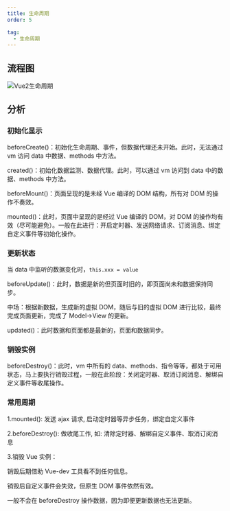 ```yaml
---
title: 生命周期
order: 5

tag:
  - 生命周期
---
```


## 流程图

![Vue2生命周期](https://misaka10032.oss-cn-chengdu.aliyuncs.com/Vue/image-20211020112435819.png)

## 分析

### 初始化显示

beforeCreate()：初始化生命周期、事件，但数据代理还未开始。此时，无法通过 vm 访问 data 中数据、methods 中方法。

created()：初始化数据监测、数据代理。此时，可以通过 vm 访问到 data 中的数据、methods 中方法。

beforeMount()：页面呈现的是未经 Vue 编译的 DOM 结构，所有对 DOM 的操作不奏效。

mounted()：此时，页面中呈现的是经过 Vue 编译的 DOM，对 DOM 的操作均有效（尽可能避免）。一般在此进行：开启定时器、发送网络请求、订阅消息、绑定自定义事件等初始化操作。

### 更新状态

当 data 中监听的数据变化时，`this.xxx = value`

beforeUpdate()：此时，数据是新的但页面时旧的，即页面尚未和数据保持同步。

中场：根据新数据，生成新的虚拟 DOM，随后与旧的虚拟 DOM 进行比较，最终完成页面更新，完成了 Model→View 的更新。

updated()：此时数据和页面都是最新的，页面和数据同步。

### 销毁实例

beforeDestroy()：此时，vm 中所有的 data、methods、指令等等，都处于可用状态，马上要执行销毁过程，一般在此阶段：关闭定时器、取消订阅消息、解绑自定义事件等收尾操作。

### 常用周期

1.mounted(): 发送 ajax 请求, 启动定时器等异步任务，绑定自定义事件

2.beforeDestroy(): 做收尾工作, 如: 清除定时器、解绑自定义事件、取消订阅消息

3.销毁 Vue 实例：

销毁后期借助 Vue-dev 工具看不到任何信息。

销毁后自定义事件会失效，但原生 DOM 事件依然有效。

一般不会在 beforeDestroy 操作数据，因为即便更新数据也无法更新。
